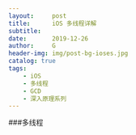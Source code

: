 ```yaml
---
layout:     post
title:      iOS 多线程详解
subtitle:   
date:       2019-12-26
author:     G
header-img: img/post-bg-ioses.jpg
catalog: true
tags:
    - iOS
    - 多线程
    - GCD
    - 深入原理系列
---
```




###多线程



